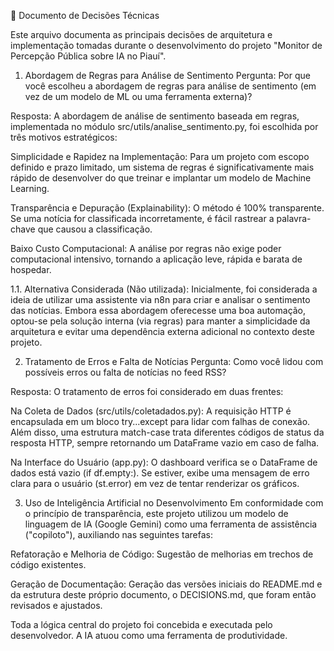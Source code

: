 📝 Documento de Decisões Técnicas

Este arquivo documenta as principais decisões de arquitetura e implementação tomadas durante o desenvolvimento do projeto "Monitor de Percepção Pública sobre IA no Piauí".

1. Abordagem de Regras para Análise de Sentimento
Pergunta: Por que você escolheu a abordagem de regras para análise de sentimento (em vez de um modelo de ML ou uma ferramenta externa)?

Resposta: A abordagem de análise de sentimento baseada em regras, implementada no módulo src/utils/analise_sentimento.py, foi escolhida por três motivos estratégicos:

Simplicidade e Rapidez na Implementação: Para um projeto com escopo definido e prazo limitado, um sistema de regras é significativamente mais rápido de desenvolver do que treinar e implantar um modelo de Machine Learning.

Transparência e Depuração (Explainability): O método é 100% transparente. Se uma notícia for classificada incorretamente, é fácil rastrear a palavra-chave que causou a classificação.

Baixo Custo Computacional: A análise por regras não exige poder computacional intensivo, tornando a aplicação leve, rápida e barata de hospedar.

 1.1. Alternativa Considerada (Não utilizada): Inicialmente, foi considerada a ideia de utilizar uma assistente via n8n para criar e analisar o sentimento das notícias. Embora essa abordagem oferecesse uma boa automação, optou-se pela solução interna (via regras) para manter a simplicidade da arquitetura e evitar uma dependência externa adicional no contexto deste projeto.

2. Tratamento de Erros e Falta de Notícias
Pergunta: Como você lidou com possíveis erros ou falta de notícias no feed RSS?

Resposta: O tratamento de erros foi considerado em duas frentes:

Na Coleta de Dados (src/utils/coletadados.py): A requisição HTTP é encapsulada em um bloco try...except para lidar com falhas de conexão. Além disso, uma estrutura match-case trata diferentes códigos de status da resposta HTTP, sempre retornando um DataFrame vazio em caso de falha.

Na Interface do Usuário (app.py): O dashboard verifica se o DataFrame de dados está vazio (if df.empty:). Se estiver, exibe uma mensagem de erro clara para o usuário (st.error) em vez de tentar renderizar os gráficos.

3. Uso de Inteligência Artificial no Desenvolvimento
Em conformidade com o princípio de transparência, este projeto utilizou um modelo de linguagem de IA (Google Gemini) como uma ferramenta de assistência ("copiloto"), auxiliando nas seguintes tarefas:

Refatoração e Melhoria de Código: Sugestão de melhorias em trechos de código existentes.

Geração de Documentação: Geração das versões iniciais do README.md e da estrutura deste próprio documento, o DECISIONS.md, que foram então revisados e ajustados.

Toda a lógica central do projeto foi concebida e executada pelo desenvolvedor. A IA atuou como uma ferramenta de produtividade.
